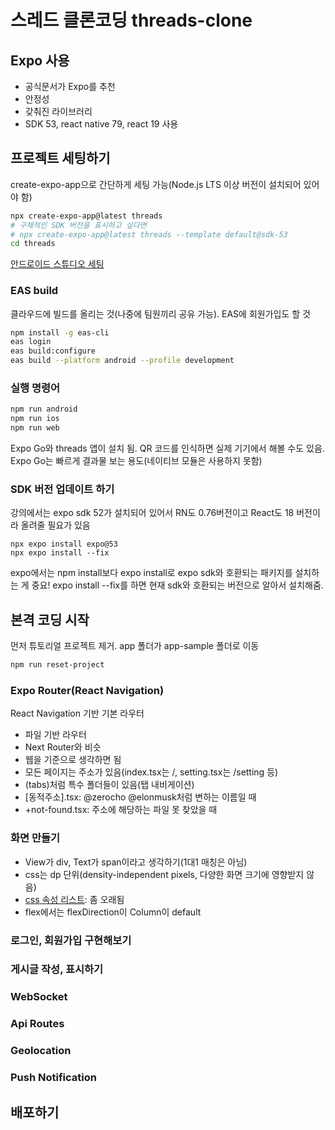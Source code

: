 # 스레드 클론코딩 threads-clone

## Expo 사용
- 공식문서가 Expo를 추천
- 안정성
- 갖춰진 라이브러리
- SDK 53, react native 79, react 19 사용

## 프로젝트 세팅하기
create-expo-app으로 간단하게 세팅 가능(Node.js LTS 이상 버전이 설치되어 있어야 함)

```bash
npx create-expo-app@latest threads
# 구체적인 SDK 버전을 표시하고 싶다면
# npx create-expo-app@latest threads --template default@sdk-53
cd threads
```

[안드로이드 스튜디오 세팅](https://docs.expo.dev/get-started/set-up-your-environment/?platform=android&device=simulated&mode=development-build)

### EAS build
클라우드에 빌드를 올리는 것(나중에 팀원끼리 공유 가능). EAS에 회원가입도 할 것

```bash
npm install -g eas-cli
eas login
eas build:configure
eas build --platform android --profile development
```

### 실행 명령어
```bash
npm run android
npm run ios
npm run web
```
Expo Go와 threads 앱이 설치 됨.
QR 코드를 인식하면 실제 기기에서 해볼 수도 있음. Expo Go는 빠르게 결과물 보는 용도(네이티브 모듈은 사용하지 못함)

### SDK 버전 업데이트 하기
강의에서는 expo sdk 52가 설치되어 있어서 RN도 0.76버전이고 React도 18 버전이라 올려줄 필요가 있음
```
npx expo install expo@53
npx expo install --fix
```
expo에서는 npm install보다 expo install로 expo sdk와 호환되는 패키지를 설치하는 게 중요!
expo install --fix를 하면 현재 sdk와 호환되는 버전으로 알아서 설치해줌.

## 본격 코딩 시작
먼저 튜토리얼 프로젝트 제거. app 폴더가 app-sample 폴더로 이동
```bash
npm run reset-project
```

### Expo Router(React Navigation)
React Navigation 기반 기본 라우터
- 파일 기반 라우터
- Next Router와 비슷
- 웹을 기준으로 생각하면 됨
- 모든 페이지는 주소가 있음(index.tsx는 /, setting.tsx는 /setting 등)
- (tabs)처럼 특수 폴더들이 있음(탭 내비게이션)
- [동적주소].tsx: @zerocho @elonmusk처럼 변하는 이름일 때
- +not-found.tsx: 주소에 해당하는 파일 못 찾았을 때

### 화면 만들기
- View가 div, Text가 span이라고 생각하기(1대1 매칭은 아님)
- css는 dp 단위(density-independent pixels, 다양한 화면 크기에 영향받지 않음)
- [css 속성 리스트](https://github.com/vhpoet/react-native-styling-cheat-sheet): 좀 오래됨
- flex에서는 flexDirection이 Column이 default

### 로그인, 회원가입 구현해보기

### 게시글 작성, 표시하기

### WebSocket

### Api Routes

### Geolocation

### Push Notification

## 배포하기
